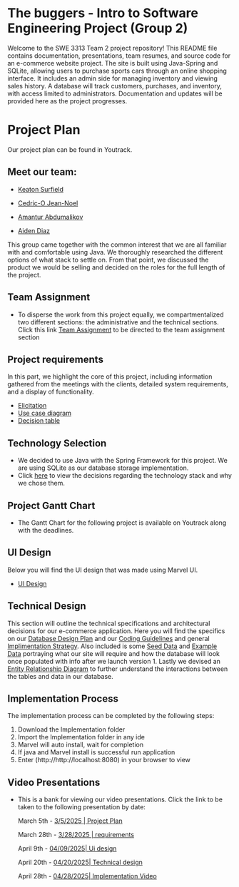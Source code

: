 # **The buggers - Intro to Software Engineering Project (Group 2)**

Welcome to the SWE 3313 Team 2 project repository! This README file contains documentation, presentations, team resumes, and source code for an e-commerce website project. The site is built using Java-Spring and SQLite, allowing users to purchase sports cars through an online shopping interface. It includes an admin side for managing inventory and viewing sales history. A database will track customers, purchases, and inventory, with access limited to administrators. Documentation and updates will be provided here as the project progresses.



# **Project Plan**
Our project plan can be found in Youtrack.

## Meet our team: 
 - [Keaton Surfield](/Resumes/Keaton_Resume.md)


 - [Cedric-O Jean-Noel](/Resumes/Cedric_Resume.md)


 - [Amantur Abdumalikov](/Resumes/Amantur_Resume.md)


 - [Aiden Diaz](/Resumes/Aiden_Resume.md)

   
This group came together with the common interest that we are all familiar with and comfortable using Java.
We thoroughly researched the different options of what stack to settle on. 
From that point, we discussed the product we would be selling and decided on the roles for the full length of the
project.
## Team Assignment


- To disperse the work from this project equally, we compartmentalized two different sections: the administrative and the technical sections. Click this link [Team Assignment](Team_Assignments.md) to be directed to the team assignment section

## **Project requirements**

In this part, we highlight the core of this project, including information gathered from the meetings with the clients, detailed system requirements, and a display of functionality.
- [Elicitation ](Requirements_Elicitation.md)
- [Use case diagram](UseCase_Diagram.png)
- [Decision table](Decision_Tables.md)


## **Technology Selection**


- We decided to use Java with the Spring Framework for this project. We are using SQLite as our database storage implementation.
- Click [here](/Technology_Requirements.md) to view the decisions regarding the technology stack and why we chose them.

## **Project Gantt Chart**
- The Gantt Chart for the following project is available on Youtrack along with the deadlines.

## **UI Design** 
 Below you will find the UI design that was made using Marvel UI.
- [UI Design](https://marvelapp.com/prototype/g11bcj3)

## **Technical Design** 
 This section will outline the technical specifications and architectural decisions for our e-commerce application. Here you will find the specifics on our [Database Design Plan](https://github.com/cjeannoel2005/swe1-project/blob/main/Technical%20Design/Data_Storage_Plan.md) and our [Coding Guidelines](https://github.com/cjeannoel2005/swe1-project/blob/main/Technical%20Design/Coding_Rules.md) and general [Implimentation Strategy](https://github.com/cjeannoel2005/swe1-project/blob/main/Technical%20Design/Implementation_Information.md). Also included is some [Seed Data](https://github.com/cjeannoel2005/swe1-project/blob/main/Technical%20Design/Seed_Data.md) and [Example Data](https://github.com/cjeannoel2005/swe1-project/blob/main/Technical%20Design/Example_Data.md) portraying what our site will require and how the database will look once populated with info after we launch version 1. Lastly we devised an [Entity Relationship Diagram](https://github.com/cjeannoel2005/swe1-project/blob/main/Technical%20Design/ERD_Diagram.md) to further understand the interactions between the tables and data in our database.

## **Implementation Process** 
The implementation process can be completed by the following steps:
1. Download the Implementation folder
2. Import the Implementation folder in any ide
3. Marvel will auto install, wait for completion
4. If java and Marvel install is successful run application
5. Enter (http://http://localhost:8080) in your browser to view

## **Video Presentations**
- This is a bank for viewing our video presentations. Click the link to be taken to the following presentation by date:

  March 5th - [3/5/2025 | Project Plan](https://drive.google.com/file/d/1vihgnnPd1iwCRjwvhvswsGPNx3Gf1c9d/view?usp=sharing)


  March 28th - [3/28/2025 | requirements](https://www.loom.com/share/dad85f7540b1487fab6938aa0f2f6190?sid=74e2d9ec-310f-4e2b-9b2a-96f44f24dd3c)

  April 9th -  [04/09/2025| Ui design](https://www.loom.com/share/6f1c8116b0e349b682e3227df03ed0c6?t=1&sid=f79782f0-888a-43c4-8a1e-79d890167ad2)

  April 20th -  [04/20/2025| Technical design](https://drive.google.com/file/d/1N5uougCBweKeJw_ngrXf8bhQMXk4-c26/view?usp=sharing)

  April 28th -  [04/28/2025| Implementation Video](https://www.loom.com/share/0424e4d0648843d28eb8432d2c952c57?sid=f2f2c8c3-8d2c-4d73-adb5-ba572dab1bcd)
